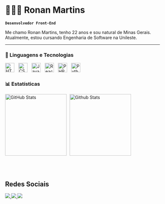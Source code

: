 # 👩🏻‍💻 Ronan Martins

**`Desenvolvedor Front-End`**

Me chamo Ronan Martins, tenho 22 anos e sou natural de Minas Gerais. Atualmente, estou cursando Engenharia de Software na Unileste. 

---

### 🤖 Linguagens e Tecnologias

<img 
    align="left" 
    alt="HTML"
    title="HTML" 
    width="30px" 
    style="padding-right: 10px;" 
    src="https://cdn.jsdelivr.net/gh/devicons/devicon@latest/icons/html5/html5-original.svg" 
/>
<img 
    align="left" 
    alt="CSS" 
    title="CSS"
    width="30px" 
    style="padding-right: 10px;" 
    src="https://cdn.jsdelivr.net/gh/devicons/devicon@latest/icons/css3/css3-original.svg" 
/>
<img 
    align="left" 
    alt="JavaScript" 
    title="JavaScript"
    width="30px" 
    style="padding-right: 10px;" 
    src="https://cdn.jsdelivr.net/gh/devicons/devicon@latest/icons/javascript/javascript-original.svg" 
/>
<img 
    align="left" 
    alt="React"
    title="React" 
    width="30px" 
    style="padding-right: 10px;" 
    src="https://cdn.jsdelivr.net/gh/devicons/devicon@latest/icons/react/react-original.svg" 
/>


<img 
    align="left" 
    alt="PHP" 
    title="PHP"
    width="30px" 
    style="padding-right: 10px;" 
    src="https://cdn.jsdelivr.net/gh/devicons/devicon@latest/icons/php/php-original.svg" 
/>



<img 
    align="left" 
    alt="Python" 
    title="Python"
    width="30px" 
    style="padding-right: 10px;" 
    src="https://cdn.jsdelivr.net/gh/devicons/devicon@latest/icons/python/python-original.svg" 
/>

<br/>
<br/>

### 📊 Estatísticas

<div style="display: flex; flex-wrap: wrap; gap: 10px;">
  <img 
    alt="GitHub Stats" 
    height="200" 
    src="https://github-readme-stats.vercel.app/api?username=ronanmartins10&show_icons=true&theme=tokyonight&include_all_commits=true&locale=pt-br" 
  />
  <img
    alt="Github Stats"
    height="200"
    src="https://github-readme-stats.vercel.app/api/top-langs/?username=ronanmartins10&theme=tokyonight&layout=compact&custom_title=Tecnologias&langs_count=6"
  />
</div>



<br clear="both" />
<br /><br />

 ## Redes Sociais

<div> 
  <a href="https://instagram.com/ronanmoliveiraa" target="_blank">
    <img src="https://img.shields.io/badge/-Instagram-%23E4405F?style=for-the-badge&logo=instagram&logoColor=white" />
  </a> 
  <a href="mailto:ronanmartinsoliveira10@gmail.com">
    <img src="https://img.shields.io/badge/-Gmail-%23333?style=for-the-badge&logo=gmail&logoColor=white" />
  </a>
  <a href="https://www.linkedin.com/in/ronan-martins/" target="_blank">
    <img src="https://img.shields.io/badge/-LinkedIn-%230077B5?style=for-the-badge&logo=linkedin&logoColor=white" />
  </a> 
</div>


